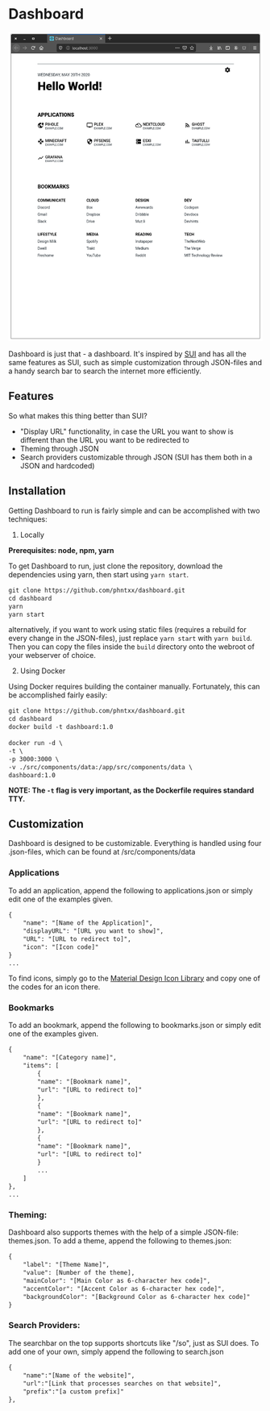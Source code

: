 ﻿# Dashboard

![screenshot](screenshot.png "screenshot")

Dashboard is just that - a dashboard. It's inspired by [SUI](https://github.com/jeroenpardon/sui) and has all the same features as SUI, such as simple customization through JSON-files and a handy search bar to search the internet more efficiently.

## Features

So what makes this thing better than SUI?

- "Display URL" functionality, in case the URL you want to show is different than the URL you want to be redirected to
- Theming through JSON
- Search providers customizable through JSON (SUI has them both in a JSON and hardcoded)

## Installation

Getting Dashboard to run is fairly simple and can be accomplished with two techniques:

1. Locally

**Prerequisites: node, npm, yarn**

To get Dashboard to run, just clone the repository, download the dependencies using yarn, then start using `yarn start`.

```
git clone https://github.com/phntxx/dashboard.git
cd dashboard
yarn
yarn start
```

alternatively, if you want to work using static files (requires a rebuild for
every change in the JSON-files), just replace `yarn start` with `yarn build`.
Then you can copy the files inside the `build` directory onto the webroot of
your webserver of choice.

2. Using Docker

Using Docker requires building the container manually. Fortunately, this can be accomplished fairly easily:

```
git clone https://github.com/phntxx/dashboard.git
cd dashboard
docker build -t dashboard:1.0

docker run -d \
-t \
-p 3000:3000 \
-v ./src/components/data:/app/src/components/data \
dashboard:1.0
```

**NOTE: The `-t` flag is very important, as the Dockerfile requires standard TTY.**

## Customization

Dashboard is designed to be customizable. Everything is handled using four .json-files, which can be found at /src/components/data

### Applications

To add an application, append the following to applications.json or simply edit one of the examples given.

```
{
	"name": "[Name of the Application]",
	"displayURL": "[URL you want to show]",
	"URL": "[URL to redirect to]",
	"icon": "[Icon code]"
}
...
```

To find icons, simply go to the [Material Design Icon Library](https://material.io/icons/) and copy one of the codes for an icon there.

### Bookmarks

To add an bookmark, append the following to bookmarks.json or simply edit one of the examples given.

```
{
	"name": "[Category name]",
	"items": [
		{
		"name": "[Bookmark name]",
		"url": "[URL to redirect to]"
		},
		{
		"name": "[Bookmark name]",
		"url": "[URL to redirect to]"
		},
		{
		"name": "[Bookmark name]",
		"url": "[URL to redirect to]"
		}
		...
	]
},
...
```

### Theming:

Dashboard also supports themes with the help of a simple JSON-file: themes.json. To add a theme, append the following to themes.json:

```
{
	"label": "[Theme Name]",
	"value": [Number of the theme],
	"mainColor": "[Main Color as 6-character hex code]",
	"accentColor": "[Accent Color as 6-character hex code]",
	"backgroundColor": "[Background Color as 6-character hex code]"
}
```

### Search Providers:

The searchbar on the top supports shortcuts like "/so", just as SUI does. To add one of your own, simply append the following to search.json

```
{
	"name":"[Name of the website]",
	"url":"[Link that processes searches on that website]",
	"prefix":"[a custom prefix]"
},
```
